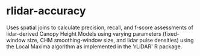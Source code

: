 # rlidar-accuracy
Uses spatial joins to calculate precision, recall, and f-score assessments of lidar-derived Canopy Height Models using varying parameters (fixed-window size, CHM smoothing-window size, and lidar pulse densities) using the Local Maxima algorithm as implemented in the 'rLiDAR' R package.
